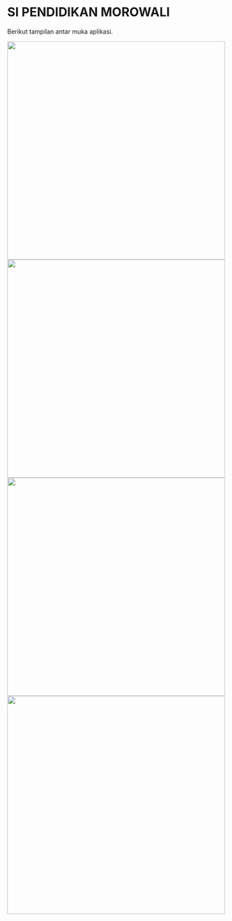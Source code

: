 # SI PENDIDIKAN MOROWALI

Berikut tampilan antar muka aplikasi.

<img src="https://user-images.githubusercontent.com/28889777/71568194-47092f00-2b00-11ea-8eaf-43a59d1c5fad.png"  width="500" /> 
<img src="https://user-images.githubusercontent.com/28889777/71568342-7b311f80-2b01-11ea-8294-4be7bea1a041.png"  width="500" /> 
<img src="https://user-images.githubusercontent.com/28889777/71568367-99971b00-2b01-11ea-8f38-3466d44e5848.png"  width="500" /> 
<img src="https://user-images.githubusercontent.com/28889777/71568379-c5b29c00-2b01-11ea-842a-52b0ddfb44b3.png"  width="500" /> 
